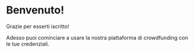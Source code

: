 Benvenuto!
===
Grazie per esserti iscritto!

Adesso puoi cominciare a usare la nostra piattaforma di crowdfunding con le tue credenziali.
